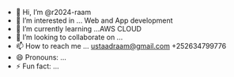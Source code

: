 - 👋 Hi, I’m @r2024-raam
- 👀 I’m interested in ... Web and App development 
- 🌱 I’m currently learning ...AWS CLOUD
- 💞️ I’m looking to collaborate on ...
- 📫 How to reach me ... ustaadraam@gmail.com   +252634799776
- 😄 Pronouns: ...
- ⚡ Fun fact: ... 

<!---
r2024-raam/r2024-raam is a ✨ special ✨ repository because its `README.md` (this file) appears on your GitHub profile.
You can click the Preview link to take a look at your changes.
--->

